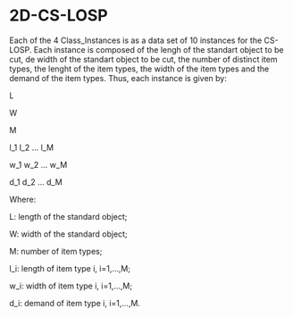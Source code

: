 # 2D-CS-LOSP
Each of the 4 Class_Instances is as a data set of 10 instances for the CS-LOSP. Each instance is composed of the lengh of the standart object to be cut, de width of the standart object to be cut, the number of distinct item types, the lenght of the item types, the width of the item types and the demand of the item types. Thus, each instance is given by:

L

W

M

l_1  l_2 ... l_M

w_1  w_2 ... w_M

d_1 d_2 ... d_M

Where: 

L: length of the standard object;

W: width of the standard object;

M: number of item types; 

l_i: length of item type i, i=1,...,M;

w_i: width of item type i, i=1,...,M;

d_i: demand of item type i, i=1,...,M.
